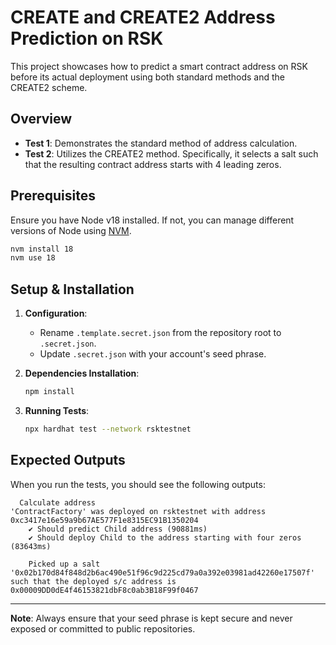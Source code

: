 # **CREATE and CREATE2 Address Prediction on RSK**

This project showcases how to predict a smart contract address on RSK before its actual deployment using both standard methods and the CREATE2 scheme.

## **Overview**

- **Test 1**: Demonstrates the standard method of address calculation.
- **Test 2**: Utilizes the CREATE2 method. Specifically, it selects a salt such that the resulting contract address starts with 4 leading zeros.

## **Prerequisites**

Ensure you have Node v18 installed. If not, you can manage different versions of Node using [NVM](https://github.com/nvm-sh/nvm).

```bash
nvm install 18
nvm use 18
```

## **Setup & Installation**

1. **Configuration**:
   - Rename `.template.secret.json` from the repository root to `.secret.json`.
   - Update `.secret.json` with your account's seed phrase.

2. **Dependencies Installation**:
   ```bash
   npm install
   ```

3. **Running Tests**:
   ```bash
   npx hardhat test --network rsktestnet
   ```

## **Expected Outputs**

When you run the tests, you should see the following outputs:

```plaintext
  Calculate address
'ContractFactory' was deployed on rsktestnet with address 0xc3417e16e59a9b67AE577F1e8315EC91B1350204
    ✔ Should predict Child address (90881ms)
    ✔ Should deploy Child to the address starting with four zeros (83643ms)

    Picked up a salt '0x02b170d84f848d2b6ac490e51f96c9d225cd79a0a392e03981ad42260e17507f' such that the deployed s/c address is 0x00009DD0dE4f46153821dbF8c0ab3B18F99f0467
```

---

**Note**: Always ensure that your seed phrase is kept secure and never exposed or committed to public repositories.

